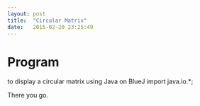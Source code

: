 ```yaml
---
layout: post
title:  "Circular Matrix"
date:   2015-02-20 23:25:49
---
```


# Program
to display a circular matrix using Java on BlueJ
import java.io.*;


There you go.
